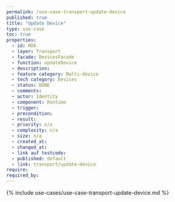 ```yaml
---
permalink: /use-case-transport-update-device
published: true
title: "Update Device"
type: use-case
toc: true
properties:
  - id: RD6
  - layer: Transport
  - facade: DevicesFacade
  - function: updateDevice
  - description:
  - feature category: Multi-device
  - tech category: Devices
  - status: DONE
  - comments:
  - actor: Identity
  - component: Runtime
  - trigger:
  - precondition:
  - result:
  - priority: n/a
  - complexity: n/a
  - size: n/a
  - created_at:
  - changed_at:
  - link auf testcode:
  - published: default
  - link: transport/update-device
require:
required_by:
---
```


{% include use-cases/use-case-transport-update-device.md %}
